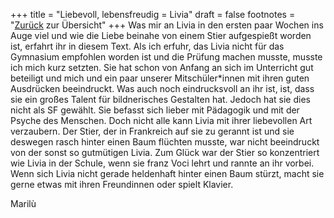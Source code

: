 +++
title = "Liebevoll, lebensfreudig = Livia"
draft = false
footnotes = "[Zurück](/about/) zur Übersicht"
+++
Was mir an Livia in den ersten paar Wochen ins Auge viel und wie die Liebe beinahe von einem Stier aufgespießt worden ist, erfahrt ihr in diesem Text.
Als ich erfuhr, das Livia nicht für das Gymnasium empfohlen worden ist und die Prüfung machen musste, musste ich mich kurz setzten. Sie hat schon von Anfang an sich im Unterricht gut beteiligt und mich und ein paar unserer Mitschüler*innen mit ihren guten Ausdrücken beeindruckt. Was auch noch eindrucksvoll an ihr ist, ist, dass sie ein großes Talent für bildnerisches Gestalten hat. Jedoch hat sie dies nicht als SF gewählt. Sie befasst sich lieber mit Pädagogik und mit der Psyche des Menschen. Doch nicht alle kann Livia mit ihrer liebevollen Art verzaubern. Der Stier, der in Frankreich auf sie zu gerannt ist und sie deswegen rasch hinter einen Baum flüchten musste, war nicht beeindruckt von der sonst so gutmütigen Livia. Zum Glück war der Stier so konzentriert wie Livia in der Schule, wenn sie franz Voci lehrt und rannte an ihr vorbei. Wenn sich Livia nicht gerade heldenhaft hinter einen Baum stürzt, macht sie gerne etwas mit ihren Freundinnen oder spielt Klavier.



Marilù